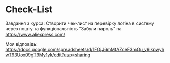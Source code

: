 # Check-List

Завдання з курса: Створити чек-лист на перевірку логіна в систему через пошту та функціональність "Забули пароль" на https://www.aliexpress.com/

Моя відповідь:
https://docs.google.com/spreadsheets/d/1FOjJ6mMtAZceE3mOu_v9IkpwyhwT93Uox09gT9My1yk/edit?usp=sharing
